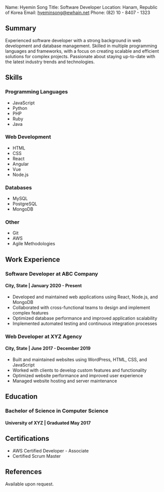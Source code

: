 Name: Hyemin Song
Title: Software Developer
Location: Hanam, Republic of Korea
Email: hyeminsong@ewhain.net
Phone: (82) 10 - 8407 - 1323

## Summary
Experienced software developer with a strong background in web development and database management. Skilled in multiple programming languages and frameworks, with a focus on creating scalable and efficient solutions for complex projects. Passionate about staying up-to-date with the latest industry trends and technologies.

## Skills
### Programming Languages
- JavaScript
- Python
- PHP
- Ruby
- Java

### Web Development
- HTML
- CSS
- React
- Angular
- Vue
- Node.js

### Databases
- MySQL
- PostgreSQL
- MongoDB

### Other
- Git
- AWS
- Agile Methodologies

## Work Experience
### Software Developer at ABC Company
#### City, State | January 2020 - Present
- Developed and maintained web applications using React, Node.js, and MongoDB
- Collaborated with cross-functional teams to design and implement complex features
- Optimized database performance and improved application scalability
- Implemented automated testing and continuous integration processes

### Web Developer at XYZ Agency
#### City, State | June 2017 - December 2019
- Built and maintained websites using WordPress, HTML, CSS, and JavaScript
- Worked with clients to develop custom features and functionality
- Optimized website performance and improved user experience
- Managed website hosting and server maintenance

## Education
### Bachelor of Science in Computer Science
#### University of XYZ | Graduated May 2017

## Certifications
- AWS Certified Developer - Associate
- Certified Scrum Master

## References
Available upon request.
